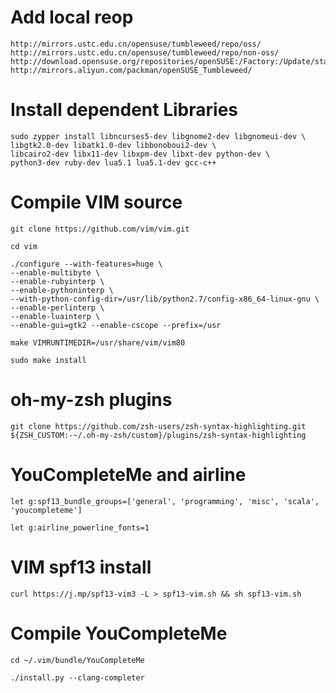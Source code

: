 # Add local reop
```
http://mirrors.ustc.edu.cn/opensuse/tumbleweed/repo/oss/
http://mirrors.ustc.edu.cn/opensuse/tumbleweed/repo/non-oss/
http://download.opensuse.org/repositories/openSUSE:/Factory:/Update/standard/
http://mirrors.aliyun.com/packman/openSUSE_Tumbleweed/
```
# Install dependent Libraries
```
sudo zypper install libncurses5-dev libgnome2-dev libgnomeui-dev \
libgtk2.0-dev libatk1.0-dev libbonoboui2-dev \
libcairo2-dev libx11-dev libxpm-dev libxt-dev python-dev \
python3-dev ruby-dev lua5.1 lua5.1-dev gcc-c++
```
# Compile VIM source
```
git clone https://github.com/vim/vim.git
```

```
cd vim
```

```
./configure --with-features=huge \
--enable-multibyte \
--enable-rubyinterp \
--enable-pythoninterp \
--with-python-config-dir=/usr/lib/python2.7/config-x86_64-linux-gnu \
--enable-perlinterp \
--enable-luainterp \
--enable-gui=gtk2 --enable-cscope --prefix=/usr
```

```
make VIMRUNTIMEDIR=/usr/share/vim/vim80
```

```
sudo make install
```
# oh-my-zsh plugins
```
git clone https://github.com/zsh-users/zsh-syntax-highlighting.git ${ZSH_CUSTOM:-~/.oh-my-zsh/custom}/plugins/zsh-syntax-highlighting
```
# YouCompleteMe and airline
```
let g:spf13_bundle_groups=['general', 'programming', 'misc', 'scala', 'youcompleteme']
```

```
let g:airline_powerline_fonts=1
```
# VIM spf13 install
```
curl https://j.mp/spf13-vim3 -L > spf13-vim.sh && sh spf13-vim.sh
```
# Compile YouCompleteMe
```
cd ~/.vim/bundle/YouCompleteMe
```
```
./install.py --clang-completer
```
